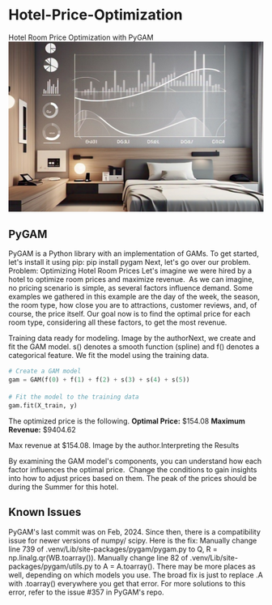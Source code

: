 # Hotel-Price-Optimization
Hotel Room Price Optimization with PyGAM
![](./blog2.jpeg)

## PyGAM
PyGAM is a Python library with an implementation of GAMs.
To get started, let's install it using pip:
pip install pygam
Next, let's go over our problem.
Problem: Optimizing Hotel Room Prices
Let's imagine we were hired by a hotel to optimize room prices and maximize revenue. 
As we can imagine, no pricing scenario is simple, as several factors influence demand. Some examples we gathered in this example are the day of the week, the season, the room type, how close you are to attractions, customer reviews, and, of course, the price itself.
Our goal now is to find the optimal price for each room type, considering all these factors, to get the most revenue.

Training data ready for modeling. Image by the authorNext, we create and fit the GAM model. s() denotes a smooth function (spline) and f() denotes a categorical feature. We fit the model using the training data.
```python
# Create a GAM model
gam = GAM(f(0) + f(1) + f(2) + s(3) + s(4) + s(5))

# Fit the model to the training data
gam.fit(X_train, y)
```

The optimized price is the following.
**Optimal Price:** $154.08
**Maximum Revenue:** $9404.62

Max revenue at $154.08. Image by the author.Interpreting the Results

By examining the GAM model's components, you can understand how each factor influences the optimal price. 
Change the conditions to gain insights into how to adjust prices based on them. 
The peak of the prices should be during the Summer for this hotel.

## Known Issues
PyGAM's last commit was on Feb, 2024. Since then, there is a compatibility issue for newer versions of numpy/ scipy. Here is the fix:
Manually change line 739 of .venv/Lib/site-packages/pygam/pygam.py to Q, R = np.linalg.qr(WB.toarray()).
Manually change line 82 of .venv/Lib/site-packages/pygam/utils.py to A = A.toarray().
There may be more places as well, depending on which models you use. The broad fix is just to replace .A with .toarray() everywhere you get that error.
For more solutions to this error, refer to the issue #357 in PyGAM's repo.
